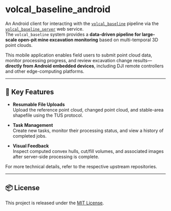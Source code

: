# volcal_baseline_android

An Android client for interacting with the [`volcal_baseline`](https://github.com/deemoe404/volcal_baseline) pipeline via the [`volcal_baseline_server`](https://github.com/deemoe404/volcal_baseline_server) web service.  
The `volcal_baseline` system provides a **data-driven pipeline for large-scale open-pit mine excavation monitoring** based on multi-temporal 3D point clouds.

This mobile application enables field users to submit point cloud data, monitor processing progress, and review excavation change results—**directly from Android embedded devices**, including DJI remote controllers and other edge-computing platforms.

---

## 📱 Key Features

- **Resumable File Uploads**  
  Upload the reference point cloud, changed point cloud, and stable-area shapefile using the TUS protocol.
  
- **Task Management**  
  Create new tasks, monitor their processing status, and view a history of completed jobs.

- **Visual Feedback**  
  Inspect computed convex hulls, cut/fill volumes, and associated images after server-side processing is complete.

For more technical details, refer to the respective upstream repositories.

---

## 📦 License

This project is released under the [MIT License](./LICENSE).
